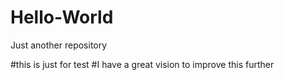 # Hello-World
Just another repository

#this is just for test
#I have a great vision to improve this further
